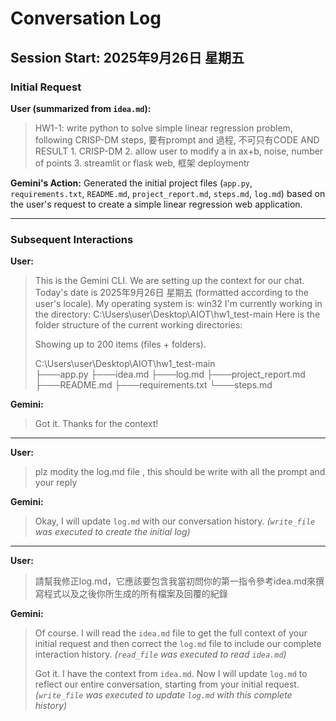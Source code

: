 # Conversation Log

## Session Start: 2025年9月26日 星期五

### Initial Request

**User (summarized from `idea.md`):**
> HW1-1: write python to solve simple linear regression problem, following CRISP-DM steps, 要有prompt and 過程, 不可只有CODE AND RESULT 1. CRISP-DM 2. allow user to modify a in ax+b, noise, number of points 3. streamlit or flask web, 框架 deploymentr

**Gemini's Action:**
Generated the initial project files (`app.py`, `requirements.txt`, `README.md`, `project_report.md`, `steps.md`, `log.md`) based on the user's request to create a simple linear regression web application.

---

### Subsequent Interactions

**User:**
> This is the Gemini CLI. We are setting up the context for our chat.
> Today's date is 2025年9月26日 星期五 (formatted according to the user's locale).
> My operating system is: win32
> I'm currently working in the directory: C:\Users\user\Desktop\AIOT\hw1_test-main
> Here is the folder structure of the current working directories:
>
> Showing up to 200 items (files + folders).
>
> C:\Users\user\Desktop\AIOT\hw1_test-main\
> ├───app.py
> ├───idea.md
> ├───log.md
> ├───project_report.md
> ├───README.md
> ├───requirements.txt
> └───steps.md

**Gemini:**
> Got it. Thanks for the context!

---

**User:**
> plz modity the log.md file , this should be write with all the prompt and your reply

**Gemini:**
> Okay, I will update `log.md` with our conversation history.
> *(`write_file` was executed to create the initial log)*

---

**User:**
> 請幫我修正log.md，它應該要包含我當初問你的第一指令參考idea.md來撰寫程式以及之後你所生成的所有檔案及回覆的紀錄

**Gemini:**
> Of course. I will read the `idea.md` file to get the full context of your initial request and then correct the `log.md` file to include our complete interaction history.
> *(`read_file` was executed to read `idea.md`)*
>
> Got it. I have the context from `idea.md`. Now I will update `log.md` to reflect our entire conversation, starting from your initial request.
> *(`write_file` was executed to update `log.md` with this complete history)*